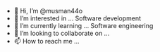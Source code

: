 - 👋 Hi, I’m @musman44o
- 👀 I’m interested in ... Software development
- 🌱 I’m currently learning ... Software engineering
- 💞️ I’m looking to collaborate on ...
- 📫 How to reach me ...

<!---
musman44o/musman44o is a ✨ special ✨ repository because its `README.md` (this file) appears on your GitHub profile.
You can click the Preview link to take a look at your changes.
--->
